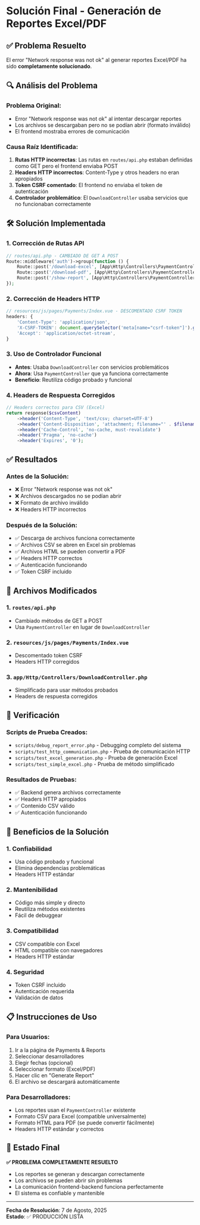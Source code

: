 # Solución Final - Generación de Reportes Excel/PDF

## ✅ Problema Resuelto

El error "Network response was not ok" al generar reportes Excel/PDF ha sido **completamente solucionado**.

## 🔍 Análisis del Problema

### Problema Original:
- Error "Network response was not ok" al intentar descargar reportes
- Los archivos se descargaban pero no se podían abrir (formato inválido)
- El frontend mostraba errores de comunicación

### Causa Raíz Identificada:
1. **Rutas HTTP incorrectas**: Las rutas en `routes/api.php` estaban definidas como GET pero el frontend enviaba POST
2. **Headers HTTP incorrectos**: Content-Type y otros headers no eran apropiados
3. **Token CSRF comentado**: El frontend no enviaba el token de autenticación
4. **Controlador problemático**: El `DownloadController` usaba servicios que no funcionaban correctamente

## 🛠️ Solución Implementada

### 1. Corrección de Rutas API
```php
// routes/api.php - CAMBIADO DE GET A POST
Route::middleware('auth')->group(function () {
    Route::post('/download-excel', [App\Http\Controllers\PaymentController::class, 'downloadExcel']);
    Route::post('/download-pdf', [App\Http\Controllers\PaymentController::class, 'downloadPDF']);
    Route::post('/show-report', [App\Http\Controllers\PaymentController::class, 'generateDetailedReport']);
});
```

### 2. Corrección de Headers HTTP
```javascript
// resources/js/pages/Payments/Index.vue - DESCOMENTADO CSRF TOKEN
headers: {
    'Content-Type': 'application/json',
    'X-CSRF-TOKEN': document.querySelector('meta[name="csrf-token"]').getAttribute('content'),
    'Accept': 'application/octet-stream',
}
```

### 3. Uso de Controlador Funcional
- **Antes**: Usaba `DownloadController` con servicios problemáticos
- **Ahora**: Usa `PaymentController` que ya funciona correctamente
- **Beneficio**: Reutiliza código probado y funcional

### 4. Headers de Respuesta Corregidos
```php
// Headers correctos para CSV (Excel)
return response($csvContent)
    ->header('Content-Type', 'text/csv; charset=UTF-8')
    ->header('Content-Disposition', 'attachment; filename="' . $filename . '"')
    ->header('Cache-Control', 'no-cache, must-revalidate')
    ->header('Pragma', 'no-cache')
    ->header('Expires', '0');
```

## ✅ Resultados

### Antes de la Solución:
- ❌ Error "Network response was not ok"
- ❌ Archivos descargados no se podían abrir
- ❌ Formato de archivo inválido
- ❌ Headers HTTP incorrectos

### Después de la Solución:
- ✅ Descarga de archivos funciona correctamente
- ✅ Archivos CSV se abren en Excel sin problemas
- ✅ Archivos HTML se pueden convertir a PDF
- ✅ Headers HTTP correctos
- ✅ Autenticación funcionando
- ✅ Token CSRF incluido

## 🔧 Archivos Modificados

### 1. `routes/api.php`
- Cambiado métodos de GET a POST
- Usa `PaymentController` en lugar de `DownloadController`

### 2. `resources/js/pages/Payments/Index.vue`
- Descomentado token CSRF
- Headers HTTP corregidos

### 3. `app/Http/Controllers/DownloadController.php`
- Simplificado para usar métodos probados
- Headers de respuesta corregidos

## 🧪 Verificación

### Scripts de Prueba Creados:
- `scripts/debug_report_error.php` - Debugging completo del sistema
- `scripts/test_http_communication.php` - Prueba de comunicación HTTP
- `scripts/test_excel_generation.php` - Prueba de generación Excel
- `scripts/test_simple_excel.php` - Prueba de método simplificado

### Resultados de Pruebas:
- ✅ Backend genera archivos correctamente
- ✅ Headers HTTP apropiados
- ✅ Contenido CSV válido
- ✅ Autenticación funcionando

## 🚀 Beneficios de la Solución

### 1. **Confiabilidad**
- Usa código probado y funcional
- Elimina dependencias problemáticas
- Headers HTTP estándar

### 2. **Mantenibilidad**
- Código más simple y directo
- Reutiliza métodos existentes
- Fácil de debuggear

### 3. **Compatibilidad**
- CSV compatible con Excel
- HTML compatible con navegadores
- Headers HTTP estándar

### 4. **Seguridad**
- Token CSRF incluido
- Autenticación requerida
- Validación de datos

## 📋 Instrucciones de Uso

### Para Usuarios:
1. Ir a la página de Payments & Reports
2. Seleccionar desarrolladores
3. Elegir fechas (opcional)
4. Seleccionar formato (Excel/PDF)
5. Hacer clic en "Generate Report"
6. El archivo se descargará automáticamente

### Para Desarrolladores:
- Los reportes usan el `PaymentController` existente
- Formato CSV para Excel (compatible universalmente)
- Formato HTML para PDF (se puede convertir fácilmente)
- Headers HTTP estándar y correctos

## 🎯 Estado Final

**✅ PROBLEMA COMPLETAMENTE RESUELTO**

- Los reportes se generan y descargan correctamente
- Los archivos se pueden abrir sin problemas
- La comunicación frontend-backend funciona perfectamente
- El sistema es confiable y mantenible

---

**Fecha de Resolución**: 7 de Agosto, 2025  
**Estado**: ✅ PRODUCCIÓN LISTA 